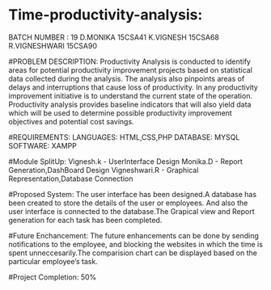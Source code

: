 # Time-productivity-analysis:
BATCH NUMBER : 19
 D.MONIKA 15CSA41
 K.VIGNESH 15CSA68
 R.VIGNESHWARI 15CSA90

#PROBLEM DESCRIPTION:
	Productivity Analysis is conducted to identify areas for potential productivity improvement projects based on statistical data collected during the analysis. The analysis also pinpoints areas of delays and interruptions that cause loss of productivity.
	In any productivity improvement initiative is to understand the current state of the operation. Productivity analysis provides baseline indicators that will also yield data which will be used to determine possible productivity improvement objectives and potential cost savings.
	
#REQUIREMENTS:
LANGUAGES:
HTML,CSS,PHP
DATABASE:
MYSQL
SOFTWARE:
XAMPP

#Module SplitUp:
Vignesh.k - UserInterface Design
Monika.D - Report Generation,DashBoard Design
Vigneshwari.R - Graphical Representation,Database Connection
	
#Proposed System:
	The user interface has been designed.A database has been created to store the details of the user or employees. And also the user interface is connected to the database.The Grapical view and Report generation for each task has been completed. 

#Future Enchancement:
	The future enhancements can be done by sending notifications to the employee, and blocking the websites in which the time is spent unneccesarily.The comparision chart can be displayed based on the particular employee’s task.

#Project Completion: 50%



